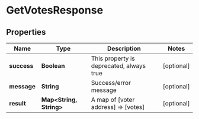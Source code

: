 # GetVotesResponse

## Properties
Name | Type | Description | Notes
------------ | ------------- | ------------- | -------------
**success** | **Boolean** | This property is deprecated, always true |  [optional]
**message** | **String** | Success/error message |  [optional]
**result** | **Map&lt;String, String&gt;** | A map of [voter address] &#x3D;&gt; [votes] |  [optional]
